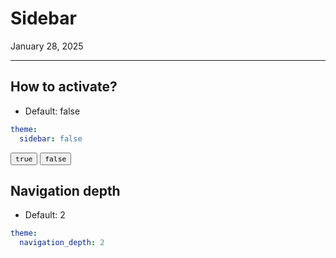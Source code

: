 # Sidebar

January 28, 2025

---

## How to activate?

- Default: false

```yml
theme:
  sidebar: false
```

<button id="sidebar-true"><code>true</code></button>
<button id="sidebar-false"><code>false</code></button>

## Navigation depth

- Default: 2

```yml
theme:
  navigation_depth: 2
```